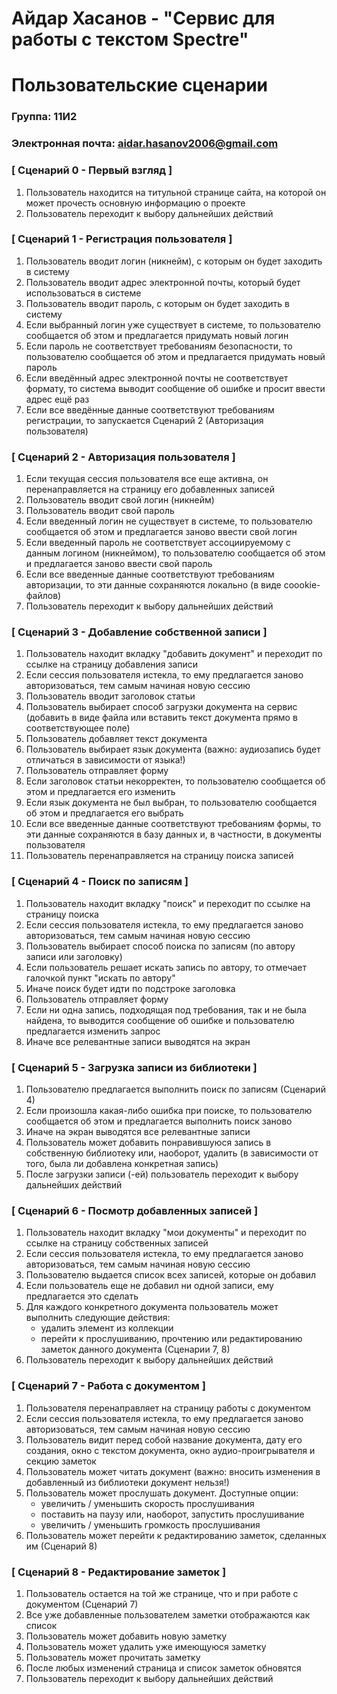 # Айдар Хасанов - "Сервис для работы с текстом Spectre"
# Пользовательские сценарии

### Группа: 11И2
### Электронная почта: aidar.hasanov2006@gmail.com

### [ Сценарий 0 - Первый взгляд ]
1. Пользователь находится на титульной странице сайта, на которой он может прочесть основную информацию о проекте
2. Пользователь переходит к выбору дальнейших действий

### [ Сценарий 1 - Регистрация пользователя ]

1. Пользователь вводит логин (никнейм), с которым он будет заходить в систему
2. Пользователь вводит адрес электронной почты, который будет использоваться в системе
3. Пользователь вводит пароль, с которым он будет заходить в систему
4. Если выбранный логин уже существует в системе, то пользователю сообщается об этом и предлагается придумать новый логин
5. Если пароль не соответствует требованиям безопасности, то пользователю сообщается об этом и предлагается придумать новый пароль
6. Если введённый адрес электронной почты не соответствует формату, то система выводит сообщение об ошибке и просит ввести адрес ещё раз
7. Если все введённые данные соответствуют требованиям регистрации, то запускается Сценарий 2 (Авторизация пользователя) 

### [ Сценарий 2 - Авторизация пользователя ]

1. Если текущая сессия пользователя все еще активна, он перенаправляется на страницу его добавленных записей
2. Пользователь вводит свой логин (никнейм)
3. Пользователь вводит свой пароль
4. Если введенный логин не существует в системе, то пользователю сообщается об этом и предлагается заново ввести свой логин
5. Если введенный пароль не соответствует ассоциируемому с данным логином (никнеймом), то пользователю сообщается об этом и предлагается заново ввести свой пароль
6. Если все введенные данные соответствуют требованиям авторизации, то эти данные сохраняются локально (в виде coookie-файлов)
7. Пользователь переходит к выбору дальнейших действий

### [ Сценарий 3 - Добавление собственной записи ]

1. Пользователь находит вкладку "добавить документ" и переходит по ссылке на страницу добавления записи
2. Если сессия пользователя истекла, то ему предлагается заново авторизоваться, тем самым начиная новую сессию
3. Пользователь вводит заголовок статьи
4. Пользователь выбирает способ загрузки документа на сервис (добавить в виде файла или вставить текст документа прямо в соответствующее поле)
5. Пользователь добавляет текст документа
6. Пользователь выбирает язык документа (важно: аудиозапись будет отличаться в зависимости от языка!)
7. Пользователь отправляет форму
8. Если заголовок статьи некорректен, то пользователю сообщается об этом и предлагается его изменить
9. Если язык документа не был выбран, то пользователю сообщается об этом и предлагается его выбрать
10. Если все введенные данные соответствуют требованиям формы, то эти данные сохраняются в базу данных и, в частности, в документы пользователя
11. Пользователь перенаправляется на страницу поиска записей

### [ Сценарий 4 - Поиск по записям ]

1. Пользователь находит вкладку "поиск" и переходит по ссылке на страницу поиска
2. Если сессия пользователя истекла, то ему предлагается заново авторизоваться, тем самым начиная новую сессию
3. Пользователь выбирает способ поиска по записям (по автору записи или заголовку)
4. Если пользователь решает искать запись по автору, то отмечает галочкой пункт "искать по автору"
5. Иначе поиск будет идти по подстроке заголовка
6. Пользователь отправляет форму
7. Если ни одна запись, подходящая под требования, так и не была найдена, то выводится сообщение об ошибке и пользователю предлагается изменить запрос
8. Иначе все релевантные записи выводятся на экран

### [ Сценарий 5 - Загрузка записи из библиотеки ]

1. Пользователю предлагается выполнить поиск по записям (Сценарий 4)
2. Если произошла какая-либо ошибка при поиске, то пользователю сообщается об этом и предлагается выполнить поиск заново
3. Иначе на экран выводятся все релевантные записи
4. Пользователь может добавить понравившуюся запись в собственную библиотеку или, наоборот, удалить (в зависимости от того, была ли добавлена конкретная запись)
5. После загрузки записи (-ей) пользователь переходит к выбору дальнейших действий

### [ Сценарий 6 - Посмотр добавленных записей ]

1. Пользователь находит вкладку "мои документы" и переходит по ссылке на страницу собственных записей
2. Если сессия пользователя истекла, то ему предлагается заново авторизоваться, тем самым начиная новую сессию
3. Пользователю выдается список всех записей, которые он добавил
4. Если пользователь еще не добавил ни одной записи, ему предлагается это сделать
5. Для каждого конкретного документа пользователь может выполнить следующие действия:
   * удалить элемент из коллекции
   * перейти к прослушиванию, прочтению или редактированию заметок данного документа (Сценарии 7, 8)
6. Пользователь переходит к выбору дальнейших действий


### [ Сценарий 7 - Работа с документом ]

1. Пользователя перенаправляет на страницу работы с документом
2. Если сессия пользователя истекла, то ему предлагается заново авторизоваться, тем самым начиная новую сессию
3. Пользователь видит перед собой название документа, дату его создания, окно с текстом документа, окно аудио-проигрывателя и секцию заметок
4. Пользователь может читать документ (важно: вносить изменения в добавленный из библиотеки документ нельзя!)
5. Пользователь может прослушать документ. Доступные опции:
   * увеличить / уменьшить скорость прослушивания
   * поставить на паузу или, наоборот, запустить прослушивание
   * увеличить / уменьшить громкость прослушивания
6. Пользователь может перейти к редактированию заметок, сделанных им (Сценарий 8)

### [ Сценарий 8 - Редактирование заметок ] 

1. Пользователь остается на той же странице, что и при работе с документом (Сценарий 7)
2. Все уже добавленные пользователем заметки отображаются как список
3. Пользователь может добавить новую заметку
4. Пользователь может удалить уже имеющуюся заметку
5. Пользователь может прочитать заметку
6. После любых изменений страница и список заметок обновятся
7. Пользователь переходит к выбору дальнейших действий
